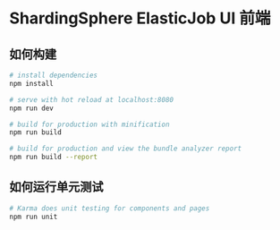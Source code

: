 # ShardingSphere ElasticJob UI 前端

## 如何构建

```bash
# install dependencies
npm install

# serve with hot reload at localhost:8080
npm run dev

# build for production with minification
npm run build

# build for production and view the bundle analyzer report
npm run build --report
```

## 如何运行单元测试

```bash
# Karma does unit testing for components and pages
npm run unit
```
